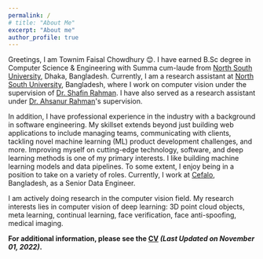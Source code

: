 ```yaml
---
permalink: /
# title: "About Me"
excerpt: "About me"
author_profile: true
---
```


Greetings, I am Townim Faisal Chowdhury 😊. I have earned B.Sc degree in Computer Science & Engineering with Summa cum-laude from [North South University](http://www.northsouth.edu/), Dhaka, Bangladesh. Currently, I am a research assistant at [North South University](http://www.northsouth.edu/), Bangladesh, where I work on computer vision under the supervision of [Dr. Shafin Rahman](https://scholar.google.com/citations?user=Pe8C-SUAAAAJ&hl=en). I have also served as a research assistant under [Dr. Ahsanur Rahman](https://sites.google.com/site/rahmanmahsanur)'s supervision. 

In addition, I have professional experience in the industry with a background in software engineering. My skillset extends beyond just building web applications to include managing teams, communicating with clients, tackling novel machine learning (ML) product development challenges, and more. Improving myself on cutting-edge technology, software, and deep learning methods is one of my primary interests. I like building machine learning models and data pipelines. To some extent, I enjoy being in a position to take on a variety of roles. Currently, I work at [Cefalo](https://www.cefalo.com/en/), Bangladesh, as a Senior Data Engineer. 


I am actively doing research in the computer vision field. My research interests lies in computer vision of deep learning: 3D point cloud objects, meta learning, continual learning, face verification, face anti-spoofing, medical imaging. 

**For additional information, please see the [CV](https://drive.google.com/file/d/1imV2NKStrdlXyBuCe2uPnwVwT2pd2UT6/view?usp=sharing) _(Last Updated on November 01, 2022)_.**